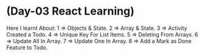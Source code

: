 # (Day-03 React Learning)

Here I learnt About:
1 => Objects & State.
2 => Array & State.
3 => Activity Created a Todo.
4 => Unique Key For List Items.
5 => Deleting From Arrays.
6 => Update All In Array.
7 => Update One In Array.
8 => Add a Mark as Done Feature to Todo.
